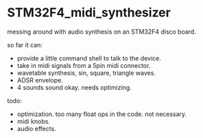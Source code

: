 # STM32F4_midi_synthesizer
messing around with audio synthesis on an STM32F4 disco board. 

so far it can:
- provide a little command shell to talk to the device.
- take in midi signals from a 5pin midi connector.
- wavetable synthesis, sin, square, triangle waves.
- ADSR envelope.
- 4 sounds sound okay. needs optimizing.

todo:
- optimization. too many float ops in the code. not necessary.
- midi knobs.
- audio effects.
